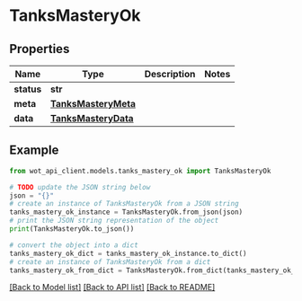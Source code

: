 # TanksMasteryOk


## Properties

Name | Type | Description | Notes
------------ | ------------- | ------------- | -------------
**status** | **str** |  | 
**meta** | [**TanksMasteryMeta**](TanksMasteryMeta.md) |  | 
**data** | [**TanksMasteryData**](TanksMasteryData.md) |  | 

## Example

```python
from wot_api_client.models.tanks_mastery_ok import TanksMasteryOk

# TODO update the JSON string below
json = "{}"
# create an instance of TanksMasteryOk from a JSON string
tanks_mastery_ok_instance = TanksMasteryOk.from_json(json)
# print the JSON string representation of the object
print(TanksMasteryOk.to_json())

# convert the object into a dict
tanks_mastery_ok_dict = tanks_mastery_ok_instance.to_dict()
# create an instance of TanksMasteryOk from a dict
tanks_mastery_ok_from_dict = TanksMasteryOk.from_dict(tanks_mastery_ok_dict)
```
[[Back to Model list]](../README.md#documentation-for-models) [[Back to API list]](../README.md#documentation-for-api-endpoints) [[Back to README]](../README.md)


